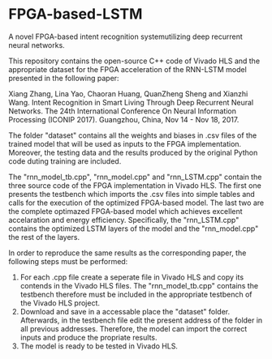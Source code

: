 # FPGA-based-LSTM
A novel FPGA-based intent recognition systemutilizing deep recurrent neural networks.

This repository contains the open-source C++ code of Vivado HLS and the appropriate dataset for the FPGA acceleration of the RNN-LSTM model presented in the following paper:

Xiang Zhang, Lina Yao, Chaoran Huang, QuanZheng Sheng and Xianzhi Wang. Intent Recognition in Smart Living Through Deep Recurrent Neural Networks. The 24th International Conference On Neural Information Processing (ICONIP 2017). Guangzhou, China, Nov 14 - Nov 18, 2017.

The folder "dataset" contains all the weights and biases in .csv files of the trained model that will be used as inputs to the FPGA implementation. Moreover, the testing data and the results produced by the original Python code duting training are included.

The "rnn_model_tb.cpp", "rnn_model.cpp" and "rnn_LSTM.cpp" contain the three source code of the FPGA implementation in Vivado HLS. 
The first one presents the testbench which imports the .csv files into simple tables and calls for the execution of the optimized FPGA-based model.
The last two are the complete optimazed FPGA-based model which achieves excellent accelaration and energy efficiency. Specifically, the "rnn_LSTM.cpp" contains the optimized LSTM layers of the model and the "rnn_model.cpp" the rest of the layers.

In order to reproduce the same results as the corresponding paper, the following steps must be performed:
1. For each .cpp file create a seperate file in Vivado HLS and copy its contends in the Vivado HLS files. The "rnn_model_tb.cpp" contains the testbench therefore must be included in the appropriate testbench of the Vivado HLS project.
2. Download and save in a accessable place the "dataset" folder. Afterwards, in the testbench file edit the present address of the folder in all previous addresses. Therefore, the model can import the correct inputs and produce the propriate results.
3. The model is ready to be tested in Vivado HLS.




